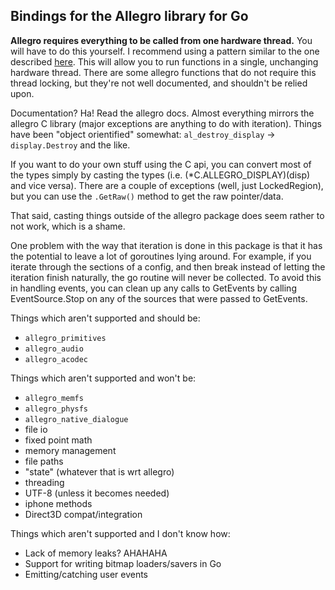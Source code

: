 Bindings for the Allegro library for Go
---------------------------------------

**Allegro requires everything to be called from one hardware
thread.** You will have to do this yourself. I recommend using a pattern
similar to the one described [here](
http://code.google.com/p/go-wiki/wiki/LockOSThread). This will allow
you to run functions in a single, unchanging hardware thread. There
are some allegro functions that do not require this thread locking,
but they're not well documented, and shouldn't be relied upon.

Documentation? Ha! Read the allegro docs. Almost everything mirrors the allegro
C library (major exceptions are anything to do with iteration). Things have been
"object orientified" somewhat: `al_destroy_display` -> `display.Destroy` and the
like.

If you want to do your own stuff using the C api, you can convert most of the
types simply by casting the types (i.e. (*C.ALLEGRO_DISPLAY)(disp) and vice
versa). There are a couple of exceptions (well, just LockedRegion), but you can
use the `.GetRaw()` method to get the raw pointer/data.

That said, casting things outside of the allegro package does seem rather to not
work, which is a shame.

One problem with the way that iteration is done in this package is
that it has the potential to leave a lot of goroutines lying
around. For example, if you iterate through the sections of a config,
and then break instead of letting the iteration finish naturally, the
go routine will never be collected. To avoid this in handling events,
you can clean up any calls to GetEvents by calling EventSource.Stop on
any of the sources that were passed to GetEvents.

Things which aren't supported and should be:

 - `allegro_primitives`
 - `allegro_audio`
 - `allegro_acodec`

Things which aren't supported and won't be:

 - `allegro_memfs`
 - `allegro_physfs`
 - `allegro_native_dialogue`
 - file io
 - fixed point math
 - memory management
 - file paths
 - "state" (whatever that is wrt allegro)
 - threading
 - UTF-8 (unless it becomes needed)
 - iphone methods
 - Direct3D compat/integration

Things which aren't supported and I don't know how:

 - Lack of memory leaks? AHAHAHA
 - Support for writing bitmap loaders/savers in Go
 - Emitting/catching user events
